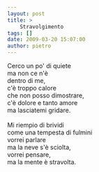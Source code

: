 ```yaml
---
layout: post
title: >
    Stravolgimento
tags: []
date: 2009-03-20 15:07:00
author: pietro
---
```

Cerco un po' di quiete<br/>ma non ce n'è<br/>dentro di me,<br/>c'è troppo calore<br/>che non posso dimostrare,<br/>c'è dolore e tanto amore<br/>ma lasciatemi gridare.<br/><br/>Mi riempio di brividi<br/>come una tempesta di fulmini<br/>vorrei parlare<br/>ma la neve s'è sciolta,<br/>vorrei pensare,<br/>ma la mente è stravolta.
